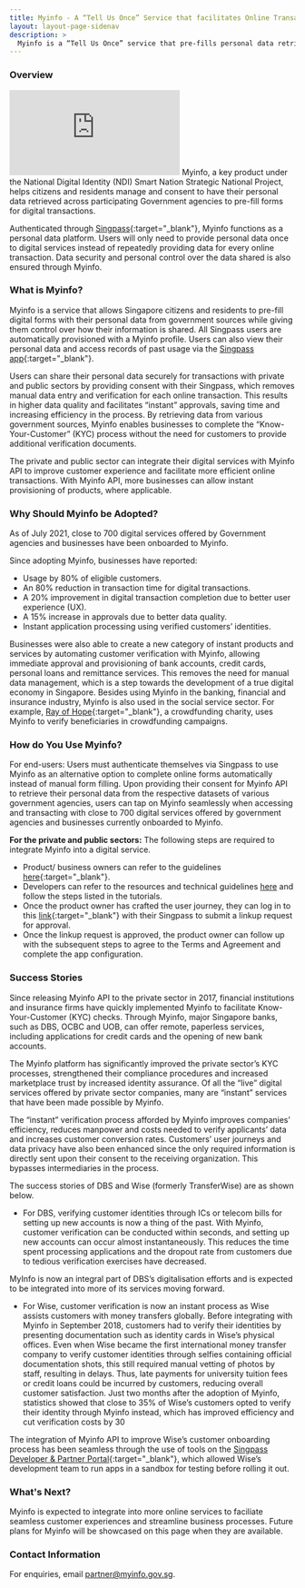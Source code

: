 ```yaml
---
title: Myinfo - A “Tell Us Once” Service that facilitates Online Transactions for Individuals
layout: layout-page-sidenav
description: >
  Myinfo is a “Tell Us Once” service that pre-fills personal data retrieved from government sources for online transactions. 
---
```


### Overview

<iframe src="https://www.youtube.com/embed/OBw8A0GQOIk?showinfo=0" frameborder="0" allow="accelerometer; autoplay; encrypted-media; gyroscope; picture-in-picture" allowfullscreen></iframe>
Myinfo, a key product under the National Digital Identity (NDI) Smart Nation Strategic National Project, helps citizens and residents manage and consent to have their personal data retrieved across participating Government agencies to pre-fill forms for digital transactions. 

Authenticated through [Singpass](https://www.singpass.gov.sg/main){:target="_blank"}, Myinfo functions as a personal data platform. Users will only need to provide personal data once to digital services instead of repeatedly providing data for every online transaction. Data security and personal control over the data shared is also ensured through Myinfo.  

### What is Myinfo?

Myinfo is a service that allows Singapore citizens and residents to pre-fill digital forms with their personal data from government sources while giving them control over how their information is shared. All Singpass users are automatically provisioned with a Myinfo profile. Users can also view their personal data and access records of past usage via the [Singpass app](https://app.singpass.gov.sg/){:target="_blank"}.

Users can share their personal data securely for transactions with private and public sectors by providing consent with their Singpass, which removes manual data entry and verification for each online transaction. This results in higher data quality and facilitates “instant” approvals, saving time and increasing efficiency in the process. By retrieving data from various government sources, Myinfo enables businesses to complete the “Know-Your-Customer” (KYC) process without the need for customers to provide additional verification documents. 

The private and public sector can integrate their digital services with Myinfo API to improve customer experience and facilitate more efficient online transactions. With Myinfo API, more businesses can allow instant provisioning of products, where applicable. 

### Why Should Myinfo be Adopted?

As of July 2021, close to 700 digital services offered by Government agencies and businesses have been onboarded to Myinfo. 

Since adopting Myinfo, businesses have reported:
- Usage by 80% of eligible customers.
- An 80% reduction in transaction time for digital transactions.
-	A 20% improvement in digital transaction completion due to better user experience (UX).
-	A 15% increase in approvals due to better data quality.
-	Instant application processing using verified customers’ identities.

Businesses were also able to create a new category of instant products and services by automating customer verification with Myinfo, allowing immediate approval and provisioning of bank accounts, credit cards, personal loans and remittance services. This removes the need for manual data management, which is a step towards the development of a true digital economy in Singapore. Besides using Myinfo in the banking, financial and insurance industry, Myinfo is also used in the social service sector. For example, [Ray of Hope](https://rayofhope.sg/){:target="_blank"}, a crowdfunding charity, uses Myinfo to verify beneficiaries in crowdfunding campaigns.  

### How do You Use Myinfo?

</b> For end-users:</b> Users must authenticate themselves via Singpass to use Myinfo as an alternative option to complete online forms automatically instead of manual form filling. Upon providing their consent for Myinfo API to retrieve their personal data from the respective datasets of various government agencies, users can tap on Myinfo seamlessly when accessing and transacting with close to 700 digital services offered by government agencies and businesses currently onboarded to Myinfo.

**For the private and public sectors:** The following steps are required to integrate Myinfo into a digital service.
- Product/ business owners can refer to the guidelines [here](https://api.singpass.gov.sg/library/myinfo/business/implementation-reference-journey){:target="_blank"}.
- Developers can refer to the resources and technical guidelines [here](https://api.singpass.gov.sg/library/myinfo/developers/implementation-technical-requirements) and follow the steps listed in the tutorials.
- Once the product owner has crafted the user journey, they can log in to this [link](C:\Users\gt-lleepl\AppData\Local\Microsoft\Windows\INetCache\Content.Outlook\H5IAQJPN\api.singpass.gov.sg){:target="_blank"} with their Singpass to submit a linkup request for approval.
- Once the linkup request is approved, the product owner can follow up with the subsequent steps to agree to the Terms and Agreement and complete the app configuration. 

### Success Stories

Since releasing Myinfo API to the private sector in 2017, financial institutions and insurance firms have quickly implemented Myinfo to facilitate Know-Your-Customer (KYC) checks. Through Myinfo, major Singapore banks, such as DBS, OCBC and UOB, can offer remote, paperless services, including applications for credit cards and the opening of new bank accounts. 

The Myinfo platform has significantly improved the private sector’s KYC processes, strengthened their compliance procedures and increased marketplace trust by increased identity assurance.  Of all the “live” digital services offered by private sector companies, many are “instant” services that have been made possible by Myinfo.

The “instant” verification process afforded by Myinfo improves companies’ efficiency, reduces manpower and costs needed to verify applicants’ data and increases customer conversion rates. Customers’ user journeys and data privacy have also been enhanced since the only required information is directly sent upon their consent to the receiving organization. This bypasses intermediaries in the process.

The success stories of DBS and Wise (formerly TransferWise) are as shown below.
- For DBS, verifying customer identities through ICs or telecom bills for setting up new accounts is now a thing of the past. With Myinfo, customer verification can be conducted within seconds, and setting up new accounts can occur almost instantaneously. This reduces the time spent processing applications and the dropout rate from customers due to tedious verification exercises have decreased.

MyInfo is now an integral part of DBS’s digitalisation efforts and is expected to be integrated into more of its services moving forward.

- For Wise, customer verification is now an instant process as Wise assists customers with money transfers globally. Before integrating with Myinfo in September 2018, customers had to verify their identities by presenting documentation such as identity cards in Wise’s physical offices. Even when Wise became the first international money transfer company to verify customer identities through selfies containing official documentation shots, this still required manual vetting of photos by staff, resulting in delays. Thus, late payments for university tuition fees or credit loans could be incurred by customers, reducing overall customer satisfaction. Just two months after the adoption of Myinfo, statistics showed that close to 35% of Wise’s customers opted to verify their identity through Myinfo instead, which has improved efficiency and cut verification costs by 30

The integration of Myinfo API to improve Wise’s customer onboarding process has been seamless through the use of tools on the [Singpass Developer & Partner Portal]( C:\Users\GT-JONGXH\AppData\Local\Microsoft\Windows\INetCache\Content.Outlook\LK707QU4\api.singpass.gov.sg){:target="_blank"}, which allowed Wise’s development team to run apps in a sandbox for testing before rolling it out. 

### What's Next?

Myinfo is expected to integrate into more online services to faciliate seamless customer experiences and streamline business processes. Future plans for Myinfo will be showcased on this page when they are available.

### Contact Information

For enquiries, email <partner@myinfo.gov.sg>.

